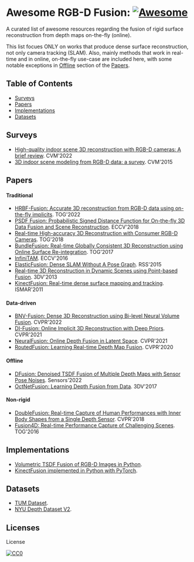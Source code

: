 # Awesome RGB-D Fusion: [![Awesome](https://cdn.rawgit.com/sindresorhus/awesome/d7305f38d29fed78fa85652e3a63e154dd8e8829/media/badge.svg)](https://github.com/sindresorhus/awesome)
A curated list of awesome resources regarding the fusion of rigid surface reconstruction from depth maps on-the-fly (online). 

This list focues ONLY on works that produce dense surface reconstruction, not only camera tracking (SLAM). Also, mainly methods that work in real-time and in online, on-the-fly use-case are included here, with some notable exceptions in [Offline](#offline) section of the [Papers](#papers). 

## Table of Contents

 - [Surveys](#surveys)
 - [Papers](#papers)
 - [Implementations](#implementations)
 - [Datasets](#datasets)

## Surveys
* [High-quality indoor scene 3D reconstruction with RGB-D cameras: A brief review](https://dc.tsinghuajournals.com/computational-visual-media/vol8/iss3/3/). CVM'2022
* [3D indoor scene modeling from RGB-D data: a survey](https://dc.tsinghuajournals.com/computational-visual-media/vol1/iss4/6/). CVM'2015

## Papers

#### Traditional
* [HRBF-Fusion: Accurate 3D reconstruction from RGB-D data using on-the-fly implicits](https://arxiv.org/abs/2202.01829). TOG'2022
* [PSDF Fusion: Probabilistic Signed Distance Function for On-the-fly 3D Data Fusion and Scene Reconstruction](https://arxiv.org/abs/1807.11034). ECCV'2018
* [Real-time High-accuracy 3D Reconstruction with Consumer RGB-D Cameras]([http://graphics.stanford.edu/projects/bundlefusion/(https://cg.cs.tsinghua.edu.cn/papers/TOG-2018-reconstruction.pdf)). TOG'2018
* [BundleFusion: Real-time Globally Consistent 3D Reconstruction using Online Surface Re-integration](http://graphics.stanford.edu/projects/bundlefusion/). TOG'2017
* [InfiniTAM](https://www.robots.ox.ac.uk/~victor/infinitam/cite.html). ECCV'2016
* [ElasticFusion: Dense SLAM Without A Pose Graph](https://www.imperial.ac.uk/dyson-robotics-lab/downloads/elastic-fusion/). RSS'2015
* [Real-time 3D Reconstruction in Dynamic Scenes using Point-based Fusion](https://reality.cs.ucl.ac.uk/projects/kinect/keller13realtime.html). 3DV'2013
* [KinectFusion: Real-time dense surface mapping and tracking](https://www.microsoft.com/en-us/research/wp-content/uploads/2016/02/ismar2011.pdf). ISMAR'2011

#### Data-driven
* [BNV-Fusion: Dense 3D Reconstruction using Bi-level Neural Volume Fusion](https://github.com/likojack/bnv_fusion). CVPR'2022
* [DI-Fusion: Online Implicit 3D Reconstruction with Deep Priors](https://cg.cs.tsinghua.edu.cn/papers/CVPR-2021-DI-Fusion.pdf). CVPR'2021
* [NeuralFusion: Online Depth Fusion in Latent Space](https://www.silvanweder.com/publications/neural-fusion/). CVPR'2021
* [RoutedFusion: Learning Real-time Depth Map Fusion](https://www.silvanweder.com/publications/routed-fusion/). CVPR'2020

#### Offline
* [DFusion: Denoised TSDF Fusion of Multiple Depth Maps with Sensor Pose Noises](https://www.researchgate.net/publication/358758460_DFusion_Denoised_TSDF_Fusion_of_Multiple_Depth_Maps_with_Sensor_Pose_Noises). Sensors'2022
* [OctNetFusion: Learning Depth Fusion from Data](https://github.com/griegler/octnetfusion). 3DV'2017

#### Non-rigid
* [DoubleFusion: Real-time Capture of Human Performances with Inner Body Shapes from a Single Depth Sensor](http://www.liuyebin.com/doublefusion/doublefusion.htm). CVPR'2018
* [Fusion4D: Real-time Performance Capture of Challenging Scenes](https://www.microsoft.com/en-us/research/wp-content/uploads/2016/11/a114-dou.pdf). TOG'2016

## Implementations
* [Volumetric TSDF Fusion of RGB-D Images in Python](https://github.com/andyzeng/tsdf-fusion-python).
* [KinectFusion implemented in Python with PyTorch](https://github.com/JingwenWang95/KinectFusion).

## Datasets
* [TUM Dataset](https://vision.in.tum.de/data/datasets/rgbd-dataset/download).
* [NYU Depth Dataset V2](https://cs.nyu.edu/~silberman/datasets/nyu_depth_v2.html/).

## Licenses
License

[![CC0](http://i.creativecommons.org/p/zero/1.0/88x31.png)](http://creativecommons.org/publicdomain/zero/1.0/)
